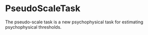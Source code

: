 # PseudoScaleTask
The pseudo-scale task is a new psychophysical task for estimating psychophysical thresholds. 
